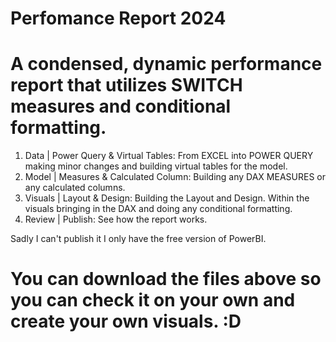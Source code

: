 # Perfomance Report 2024
# A condensed, dynamic performance report that utilizes SWITCH measures and conditional formatting.

1. Data | Power Query & Virtual Tables: From EXCEL into POWER QUERY making minor changes and building virtual tables for the model.
2. Model | Measures & Calculated Column: Building any DAX MEASURES or any calculated columns.
3. Visuals | Layout & Design: Building the Layout and Design. Within the visuals bringing in the DAX and doing any conditional formatting.
4. Review | Publish: See how the report works.

Sadly I can't publish it I only have the free version of PowerBI.
# You can download the files above so you can check it on your own and create your own visuals. :D
